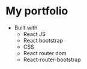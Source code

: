 # My portfolio
- Built with
    - React JS
    - React bootstrap
    - CSS
    - React router dom
    - React-router-bootstrap
